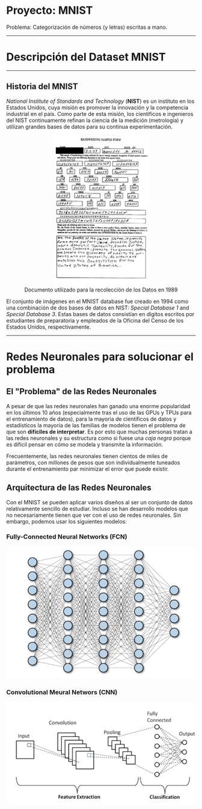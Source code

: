 # Proyecto: MNIST

Problema: Categorización de números (y letras) escritas a mano.

---
# Descripción del Dataset MNIST


---
## Historia del MNIST

*National Institute of Standards and Technology* (**NIST**) es un instituto en los Estados Unidos, cuya misión es promover la innovación y la competencia industrial en el país. Como parte de esta misión, los científicos e ingenieros del NIST continuamente refinan la ciencia de la medición (metrología) y utilizan grandes bases de datos para su continua experimentación.

<figure>
    <center><img src="./img/sd19.jpg"
          width="260" height="400">
    </center>
    <figcaption align = "center">Documento utilizado para la recolección de los Datos en 1989</figcaption>
</figure>


El conjunto de imágenes en el MNIST database fue creado en 1994 como una combinación de dos bases de datos en NIST: *Special Database 1* and *Special Database 3*. Estas bases de datos consistían en dígitos escritos por estudiantes de preparatoria y empleados de la Oficina del Censo de los Estados Unidos, respectivamente.

---
# Redes Neuronales para solucionar el problema

## El "Problema" de las Redes Neuronales

A pesar de que las redes neuronales han ganado una enorme popularidad en los últimos 10 años (especialmente tras el uso de las GPUs y TPUs para el entrenamiento de datos), para la mayoria de 
científicos de datos y estadísticos la mayoría de las familias de modelos tienen el problema de que son **difíciles de interpretar**. Es por esto que muchas personas tratan a las redes neuronales y su estructura como si fuese una *caja negra* porque es dificil pensar en cómo se modela y transmite la información.

Frecuentemente, las redes neuronales tienen cientos de miles de parámetros, con millones de pesos que son individualmente tuneados durante el entrenamiento par minimizar el error que puede existir.

## Arquitectura de las Redes Neuronales

Con el MNIST se pueden aplicar varios diseños al ser un conjunto de datos relativamente sencillo de estudiar. Incluso se han desarrollo modelos que no necesariamente tienen que ver con el uso de redes neuronales. Sin embargo, podemos usar los siguientes modelos:

### Fully-Connected Neural Networks (FCN)
![FCN](./img/fcn.png)

### Convolutional Meural Networs (CNN)
![CNN](./img/cnn.png)